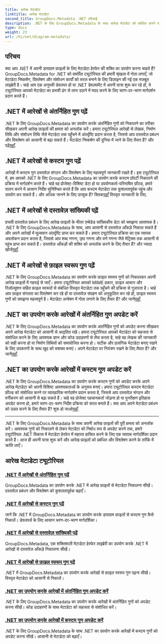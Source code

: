 ```yaml
---
title: आरेख मेटाडेटा
linktitle: आरेख मेटाडेटा
second_title: GroupDocs.Metadata .NET एपीआई
description: .NET के लिए GroupDocs.Metadata के साथ आरेख मेटाडेटा को प्रबंधित करने पर व्यापक ट्यूटोरियल खोजें। आसानी से गुणों को निकालें, अपडेट करें और उनका विश्लेषण करें।
type: docs
weight: 23
url: /hi/net/diagram-metadata/
---
```

## परिचय

क्या आप .NET में अपनी डायग्राम फ़ाइलों के लिए मेटाडेटा हेरफेर की शक्ति का उपयोग करना चाहते हैं? GroupDocs.Metadata for .NET को समर्पित ट्यूटोरियल की हमारी श्रृंखला में गोता लगाएँ, जो मेटाडेटा निष्कर्षण, विश्लेषण और संशोधन कार्यों को सरल बनाने के लिए डिज़ाइन की गई एक मज़बूत लाइब्रेरी है। चाहे आप एक अनुभवी डेवलपर हों या .NET डेवलपमेंट में अपनी यात्रा शुरू कर रहे हों, ये ट्यूटोरियल आपको मेटाडेटा का प्रभावी ढंग से लाभ उठाने में मदद करने के लिए चरण-दर-चरण मार्गदर्शन प्रदान करते हैं।

## .NET में आरेखों से अंतर्निहित गुण पढ़ें

 .NET के लिए GroupDocs.Metadata का उपयोग करके अंतर्निहित गुणों को निकालने का तरीका सीखकर अपनी आरेख फ़ाइलों की क्षमता को अनलॉक करें। हमारा ट्यूटोरियल आरेखों से लेखक, निर्माण तिथि और संशोधन तिथि जैसे मेटाडेटा तक पहुँचने में अंतर्दृष्टि प्रदान करता है, जिससे आप दस्तावेज़ प्रबंधन और विश्लेषण को आसानी से बढ़ा सकते हैं। मेटाडेटा निष्कर्षण की दुनिया में जाने के लिए तैयार हैं? और पढ़ें[यहाँ](./read-built-in-properties-diagrams/).

## .NET में आरेखों से कस्टम गुण पढ़ें

आरेखों में कस्टम गुण दस्तावेज़ संगठन और विश्लेषण के लिए महत्वपूर्ण जानकारी रखते हैं। इस ट्यूटोरियल में, हम आपको .NET के लिए GroupDocs.Metadata का उपयोग करके कस्टम प्रॉपर्टी निकालने की प्रक्रिया में मार्गदर्शन करते हैं। चाहे वह प्रोजेक्ट-विशिष्ट डेटा हो या उपयोगकर्ता-परिभाषित फ़ील्ड, हमारे पालन करने में आसान निर्देश सुनिश्चित करते हैं कि आप कस्टम मेटाडेटा तक कुशलतापूर्वक पहुंच और उपयोग कर सकते हैं। और अधिक जानने के लिए उत्सुक हैं? क्लिक[यहाँ](./read-custom-properties-diagrams/) विस्तृत जानकारी के लिए.

## .NET में आरेखों से दस्तावेज़ सांख्यिकी पढ़ें

 प्रभावी दस्तावेज़ प्रबंधन के लिए आरेख फ़ाइलों के भीतर एम्बेडेड सांख्यिकीय डेटा को समझना आवश्यक है। .NET के लिए GroupDocs.Metadata के साथ, आप आसानी से दस्तावेज़ आँकड़े निकाल सकते हैं और अपने आरेखों में मूल्यवान अंतर्दृष्टि प्राप्त कर सकते हैं। हमारा ट्यूटोरियल प्रक्रिया का एक व्यापक अवलोकन प्रदान करता है, जिससे आप शब्द गणना, पृष्ठ गणना और वर्ण गणना जैसे मेट्रिक्स तक आसानी से पहुंच प्राप्त कर सकते हैं। दस्तावेज़ आँकड़ों की शक्ति को अनलॉक करने के लिए तैयार हैं? और ज्यादा खोजें[यहाँ](./read-document-statistics-diagrams/).

## .NET में आरेखों से फ़ाइल स्वरूप गुण पढ़ें

.NET के लिए GroupDocs.Metadata का उपयोग करके फ़ाइल स्वरूप गुणों को निकालकर अपनी आरेख फ़ाइलों में गहराई से जाएँ। हमारा ट्यूटोरियल आपको MIME प्रकार, फ़ाइल आकार और रिज़ॉल्यूशन सहित फ़ाइल स्वरूपों से संबंधित विस्तृत मेटाडेटा तक पहुँचने की प्रक्रिया से गुज़ारता है। चाहे आप फ़ाइल संगतता का विश्लेषण कर रहे हों या दस्तावेज़ संग्रहण को अनुकूलित कर रहे हों, फ़ाइल स्वरूप गुणों को समझना महत्वपूर्ण है। मेटाडेटा अन्वेषण में गोता लगाने के लिए तैयार हैं? और जानें[यहाँ](./read-file-format-properties-diagrams/).

## .NET का उपयोग करके आरेखों में अंतर्निहित गुण अपडेट करें

 .NET के लिए GroupDocs.Metadata का उपयोग करके अंतर्निहित गुणों को अपडेट करना सीखकर अपने आरेख मेटाडेटा को आसानी से अद्यतित रखें। हमारा ट्यूटोरियल आपको मेटाडेटा को सहजता से संशोधित करने के लिए आवश्यक ज्ञान और कोड उदाहरणों से लैस करता है, चाहे वह लेखक की जानकारी को सही करना हो या निर्माण तिथियों को समायोजित करना हो। सटीक और प्रासंगिक मेटाडेटा बनाए रखने के लिए उपकरणों के साथ खुद को सशक्त बनाएं। अपने मेटाडेटा पर नियंत्रण रखने के लिए तैयार हैं? और जानें[यहाँ](./update-built-in-properties-diagrams/).

## .NET का उपयोग करके आरेखों में कस्टम गुण अपडेट करें

.NET के लिए GroupDocs.Metadata का उपयोग करके कस्टम गुणों को अपडेट करके अपने आरेख मेटाडेटा को अपनी विशिष्ट आवश्यकताओं के अनुरूप बनाएं। हमारा ट्यूटोरियल कस्टम मेटाडेटा फ़ील्ड को संशोधित करने पर व्यावहारिक मार्गदर्शन प्रदान करता है, जिससे आप दस्तावेज़ संगठन और वर्गीकरण को आसानी से बढ़ा सकते हैं। चाहे वह प्रोजेक्ट पहचानकर्ता जोड़ना हो या पुनरीक्षण इतिहास अपडेट करना हो, हमारे चरण-दर-चरण निर्देश प्रक्रिया को सरल बनाते हैं। क्या आप अपने मेटाडेटा प्रबंधन को उन्नत करने के लिए तैयार हैं? शुरू हो जाओ[यहाँ](./update-custom-properties-diagrams/).

----

.NET के लिए GroupDocs.Metadata के साथ अपनी आरेख फ़ाइलों की पूरी क्षमता को अनलॉक करें। आवश्यक गुणों को निकालने से लेकर मेटाडेटा को निर्बाध रूप से अपडेट करने तक, हमारे ट्यूटोरियल .NET विकास में मेटाडेटा हेरफेर में महारत हासिल करने के लिए एक व्यापक मार्गदर्शिका प्रदान करते हैं। आज ही अपनी यात्रा शुरू करें और आरेख फ़ाइलों को प्रबंधित और विश्लेषण करने के तरीके में क्रांति लाएँ।
## आरेख मेटाडेटा ट्यूटोरियल
### [.NET में आरेखों से अंतर्निहित गुण पढ़ें](./read-built-in-properties-diagrams/)
GroupDocs.Metadata का उपयोग करके .NET में आरेख फ़ाइलों से मेटाडेटा निकालना सीखें। दस्तावेज़ प्रबंधन और विश्लेषण को कुशलतापूर्वक बढ़ाएँ।
### [.NET में आरेखों से कस्टम गुण पढ़ें](./read-custom-properties-diagrams/)
जानें कि .NET में GroupDocs.Metadata का उपयोग करके डायग्राम फ़ाइलों से कस्टम गुण कैसे निकालें। डेवलपर्स के लिए आसान चरण-दर-चरण मार्गदर्शिका।
### [.NET में आरेखों से दस्तावेज़ सांख्यिकी पढ़ें](./read-document-statistics-diagrams/)
GroupDocs.Metadata, एक शक्तिशाली मेटाडेटा हेरफेर लाइब्रेरी का उपयोग करके .NET में आरेखों से दस्तावेज़ आँकड़े निकालना सीखें।
### [.NET में आरेखों से फ़ाइल स्वरूप गुण पढ़ें](./read-file-format-properties-diagrams/)
.NET में GroupDocs.Metadata का उपयोग करके आरेखों से फ़ाइल स्वरूप गुण पढ़ना सीखें। विस्तृत मेटाडेटा को आसानी से निकालें।
### [.NET का उपयोग करके आरेखों में अंतर्निहित गुण अपडेट करें](./update-built-in-properties-diagrams/)
.NET के लिए GroupDocs.Metadata का उपयोग करके आरेखों में अंतर्निहित गुणों को अपडेट करना सीखें। कोड उदाहरणों के साथ मेटाडेटा को सहजता से संशोधित करें।
### [.NET का उपयोग करके आरेखों में कस्टम गुण अपडेट करें](./update-custom-properties-diagrams/)
.NET के लिए GroupDocs.Metadata के साथ .NET का उपयोग करके आरेखों में कस्टम गुणों को अपडेट करना सीखें। आसानी से मेटाडेटा को बढ़ाएँ।